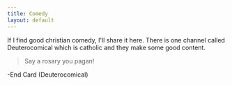```yaml
---
title: Comedy
layout: default
---
```


If I find good christian comedy, I'll share it here. There is one channel called Deuterocomical which is catholic and they make some good content.

> Say a rosary you pagan!

-End Card (Deuterocomical)
